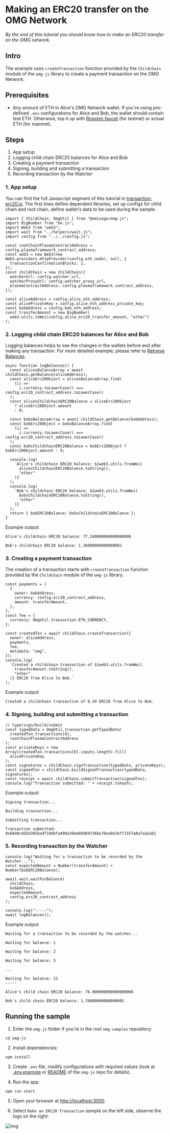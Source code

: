 # Making an ERC20 transfer on the OMG Network

_By the end of this tutorial you should know how to make an ERC20 transfer on the OMG network._

## Intro

The example uses `createTransaction` function provided by the `Childchain` module of the `omg-js` library to create a payment transaction on the OMG Network.

## Prerequisites

- Any amount of ETH in Alice's OMG Network wallet. If you're using pre-defined `.env` configurations for Alice and Bob, the wallet should contain test ETH. Otherwise, top it up with [Ropsten faucet](https://faucet.metamask.io/) (for testnet) or actual ETH (for mainnet).

## Steps

1. App setup
2. Logging child chain ERC20 balances for Alice and Bob
3. Creating a payment transaction
4. Signing, building and submitting a transaction
5. Recording transaction by the Watcher

### 1. App setup

You can find the full Javascript segment of this tutorial in [transaction-erc20.js](./transaction-erc20.js). The first lines define dependent libraries, set up configs for child chain and root chain, define wallet's data to be used during the sample.

```
import { ChildChain, OmgUtil } from "@omisego/omg-js";
import BigNumber from "bn.js";
import Web3 from "web3";
import wait from "../helpers/wait.js";
import config from "../../config.js";

const rootChainPlasmaContractAddress = config.plasmaframework_contract_address;
const web3 = new Web3(new Web3.providers.HttpProvider(config.eth_node), null, {
  transactionConfirmationBlocks: 1,
});
const childChain = new ChildChain({
  watcherUrl: config.watcher_url,
  watcherProxyUrl: config.watcher_proxy_url,
  plasmaContractAddress: config.plasmaframework_contract_address,
});

const aliceAddress = config.alice_eth_address;
const alicePrivateKey = config.alice_eth_address_private_key;
const bobAddress = config.bob_eth_address;
const transferAmount = new BigNumber(
  web3.utils.toWei(config.alice_erc20_transfer_amount, "ether")
);
```

### 2. Logging child chain ERC20 balances for Alice and Bob

Logging balances helps to see the changes in the wallets before and after making any transaction. For more detailed example, please refer to [Retrieve Balances](../01-balances/README.md).

```
async function logBalances() {
  const alicesBalanceArray = await childChain.getBalance(aliceAddress);
  const aliceErc20Object = alicesBalanceArray.find(
    (i) =>
      i.currency.toLowerCase() === config.erc20_contract_address.toLowerCase()
  );
  const alicesChildchainERC20Balance = aliceErc20Object
    ? aliceErc20Object.amount
    : 0;

  const bobsBalanceArray = await childChain.getBalance(bobAddress);
  const bobErc20Object = bobsBalanceArray.find(
    (i) =>
      i.currency.toLowerCase() === config.erc20_contract_address.toLowerCase()
  );
  const bobsChildchainERC20Balance = bobErc20Object ? bobErc20Object.amount : 0;

  console.log(
    `Alice's childchain ERC20 balance: ${web3.utils.fromWei(
      alicesChildchainERC20Balance.toString(),
      "ether"
    )}`
  );
  console.log(
    `Bob's childchain ERC20 balance: ${web3.utils.fromWei(
      bobsChildchainERC20Balance.toString(),
      "ether"
    )}`
  );
  return { bobERC20Balance: bobsChildchainERC20Balance };
}
```

Example output:

```
Alice's childchain ERC20 balance: 77.240000000000000008
 
Bob's childchain ERC20 balance: 1.36000000000000001
```

### 3. Creating a payment transaction

The creation of a transaction starts with `createTransaction` function provided by the `Childchain` module of the `omg-js` library.

```
const payments = [
  {
    owner: bobAddress,
    currency: config.erc20_contract_address,
    amount: transferAmount,
  },
];
const fee = {
  currency: OmgUtil.transaction.ETH_CURRENCY,
};

const createdTxn = await childChain.createTransaction({
  owner: aliceAddress,
  payments,
  fee,
  metadata: "omg",
});
console.log(
  `Created a childchain transaction of ${web3.utils.fromWei(
    transferAmount.toString(),
    "ether"
  )} ERC20 from Alice to Bob.`
);
```

Example output:

```
Created a childchain transaction of 0.34 ERC20 from Alice to Bob.
```

### 4. Signing, building and submitting a transaction

```
// type/sign/build/submit
const typedData = OmgUtil.transaction.getTypedData(
  createdTxn.transactions[0],
  rootChainPlasmaContractAddress
);
const privateKeys = new Array(createdTxn.transactions[0].inputs.length).fill(
  alicePrivateKey
);
const signatures = childChain.signTransaction(typedData, privateKeys);
const signedTxn = childChain.buildSignedTransaction(typedData, signatures);
const receipt = await childChain.submitTransaction(signedTxn);
console.log("Transaction submitted: " + receipt.txhash);
```

Example output:

```
Signing transaction...

Building transaction...

Submitting transaction...

Transaction submitted: 0x6840c4d5d365badf18dbfa490a39be0dd047368a78ea9e1bf71557a8a7aa2ab1
```

### 5. Recording transaction by the Watcher

```
console.log("Waiting for a transaction to be recorded by the Watcher...");
const expectedAmount = Number(transferAmount) + Number(bobERC20Balance);

await wait.waitForBalance(
  childChain,
  bobAddress,
  expectedAmount,
  config.erc20_contract_address
);

console.log("-----");
await logBalances();
```

Example output:

```
Waiting for a transaction to be recorded by the watcher...

Waiting for balance: 1

Waiting for balance: 2

Waiting for balance: 3

...

Waiting for balance: 12
-----

Alice's child chain ERC20 balance: ‭76.900000000000000008

Bob's child chain ERC20 balance: 1.70000000000000001
```

## Running the sample

1. Enter the `omg-js` folder if you're in the root `omg-samples` repository:

```
cd omg-js
```

2. Install dependencies:

```
npm install
```

3. Create `.env` file, modify configurations with required values (look at [.env.example](../../.env.example) or [README](../../README.md) of the `omg-js` repo for details).

4. Run the app:

```
npm run start
```

5. Open your browser at [http://localhost:3000](http://localhost:3000).

6. Select `Make an ERC20 Transaction` sample on the left side, observe the logs on the right:

![img](../assets/images/05.png)